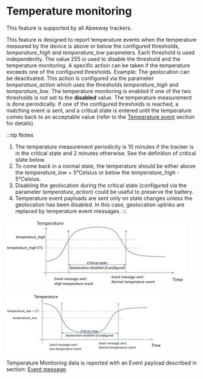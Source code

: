 # Temperature monitoring

 This feature is supported by all Abeeway trackers.

This feature is designed to report temperature events when the temperature measured by the device is above or below the configured thresholds, *temperature_high* and *temperature_low* parameters. 
Each threshold is used independently.
The value 255 is used to disable the threshold and the temperature monitoring.
A specific action can be taken if the temperature exceeds one of the configured thresholds. Example: The geolocation can be deactivated. This action is configured via the parameter *temperature_action* which uses the thresholds *temperature_high* and *temperature_low*.
The temperature monitoring is enabled if one of the two thresholds is not set to the **disabled** value.
The temperature measurement is done periodically. If one of the configured thresholds is reached, a matching event is sent, and a critical state is entered until the temperature comes back to an acceptable value (refer to the [Temperature event](../../functioning/event-messages#temperature-event-all-operating-modes) section for details).

:::tip Notes
1.  The temperature measurement periodicity is 10 minutes if the tracker is in the critical state and 2 minutes otherwise. See the definition of critical state below.
2.  To come back in a normal state, the temperature should be either above the *temperature_low* + 5°Celsius or below the *temperature_high* - 5°Celsius.
3.  Disabling the geolocation during the critical state (configured via the parameter *temperature_action*) could be useful to preserve the battery.
4.  Temperature event payloads are sent only on state changes unless the geolocation has been disabled. In this case, geolocation uplinks are replaced by temperature event messages.
:::

![](./images/image029.jpg)

![](./images/image030.jpg)

Temperature Monitoring data is reported with an Event payload described in section: [Event message](../../uplink-messages/event/readme.md).